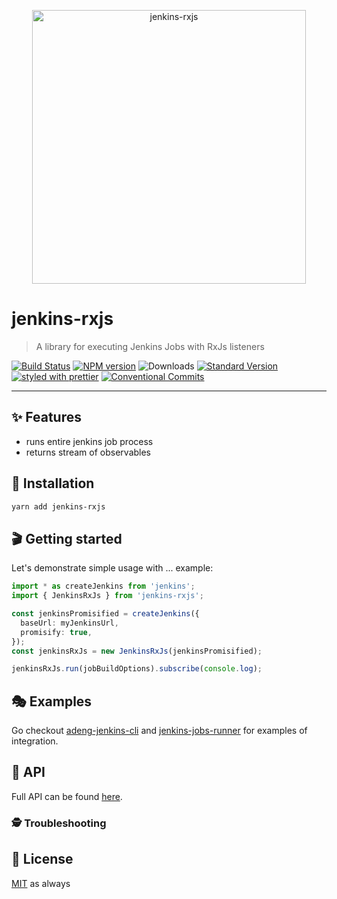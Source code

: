<p align="center">
  <img src="https://user-images.githubusercontent.com/13436218/62941457-5b10f600-bdd6-11e9-9daa-0903d6744ee1.png" width="438" alt="jenkins-rxjs">
</p>

# jenkins-rxjs

> A library for executing Jenkins Jobs with RxJs listeners

[![Build Status](https://travis-ci.org/Bielik20/jenkins-rxjs.svg?branch=master)](https://travis-ci.org/Bielik20/jenkins-rxjs)
[![NPM version](https://img.shields.io/npm/v/jenkins-rxjs.svg)](https://www.npmjs.com/package/jenkins-rxjs)
![Downloads](https://img.shields.io/npm/dm/jenkins-rxjs.svg)
[![Standard Version](https://img.shields.io/badge/release-standard%20version-brightgreen.svg)](https://github.com/conventional-changelog/standard-version)
[![styled with prettier](https://img.shields.io/badge/styled_with-prettier-ff69b4.svg)](https://github.com/prettier/prettier)
[![Conventional Commits](https://img.shields.io/badge/Conventional%20Commits-1.0.0-yellow.svg)](https://conventionalcommits.org)

---

## ✨ Features

- runs entire jenkins job process
- returns stream of observables

## 🔧 Installation

```sh
yarn add jenkins-rxjs
```

## 🎬 Getting started

Let's demonstrate simple usage with ... example:

```ts
import * as createJenkins from 'jenkins';
import { JenkinsRxJs } from 'jenkins-rxjs';

const jenkinsPromisified = createJenkins({
  baseUrl: myJenkinsUrl,
  promisify: true,
});
const jenkinsRxJs = new JenkinsRxJs(jenkinsPromisified);

jenkinsRxJs.run(jobBuildOptions).subscribe(console.log);
```

## 🎭 Examples

Go checkout [adeng-jenkins-cli](https://github.com/Bielik20/adeng-jenkins-cli) and [jenkins-jobs-runner](https://github.com/Bielik20/jenkins-jobs-runner) for examples of integration.

## 📜 API

Full API can be found [here](https://bielik20.github.io/jenkins-rxjs/).

### 🕵️ Troubleshooting

## 🥂 License

[MIT](./LICENSE.md) as always
